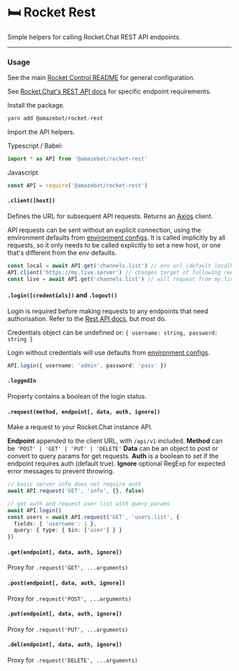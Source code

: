 [control]: https://github.com/Amazebot/rocket-control
[config]: https://github.com/Amazebot/rocket-control#config
[axios]: https://github.com/axios/axios
[rest-docs]: https://rocket.chat/docs/developer-guides/rest-api/

# 🛏️ Rocket Rest
Simple helpers for calling Rocket.Chat REST API endpoints.

---

### Usage

See the main [Rocket Control README][control] for general configuration.

See [Rocket.Chat's REST API docs][rest-docs] for specific endpoint requirements.

Install the package.

```sh
yarn add @amazebot/rocket-rest
```

Import the API helpers.

Typescript / Babel:
```ts
import * as API from '@amazebot/rocket-rest'
```

Javascript
```js
const API = require('@amazebot/rocket-rest')
```

#### `.client([host])`

Defines the URL for subsequent API requests. Returns an [Axios][axios] client.

API requests can be sent without an explicit connection, using the environment
defaults from [environment configs][config]. It is called implicitly by all
requests, so it only needs to be called explicitly to set a new host, or one
that's different from the env defaults.

```ts
const local = await API.get('channels.list') // env url (default localhost)
API.client('https://my.live.server') // changes target of following requests
const live = await API.get('channels.list') // will request from my.live.server
```

#### `.login([credentials])` and `.logout()`

Login is required before making requests to any endpoints that need
authorisation. Refer to the [Rest API docs][rest-docs], but most do.

Credentials object can be undefined or: `{ username: string, password: string }`

Login without credentials will use defaults from [environment configs][config].

```ts
API.login({ username: 'admin', password: 'pass' })
```

#### `.loggedIn`

Property contains a boolean of the login status.

#### `.request(method, endpoint[, data, auth, ignore])`

Make a request to your Rocket.Chat instance API.

**Endpoint** appended to the client URL, with `/api/v1` included.
**Method** can be `'POST' | 'GET' | 'PUT' | 'DELETE'`
**Data** can be an object to post or convert to query params for get requests.
**Auth** is a boolean to set if the endpoint requires auth (default true).
**Ignore** optional RegExp for expected error messages to prevent throwing.

```ts
// basic server info does not require auth
await API.request('GET', 'info', {}, false)

// get auth and request user list with query params
await API.login()
const users = await API.request('GET', 'users.list', {
  fields: { 'username': 1 },
  query: { type: { $in: ['user'] } }
})
```

#### `.get(endpoint[, data, auth, ignore])`

Proxy for `.request('GET', ...arguments)`

#### `.post(endpoint[, data, auth, ignore])`

Proxy for `.request('POST', ...arguments)`

#### `.put(endpoint[, data, auth, ignore])`

Proxy for `.request('PUT', ...arguments)`

#### `.del(endpoint[, data, auth, ignore])`

Proxy for `.request('DELETE', ...arguments)`

